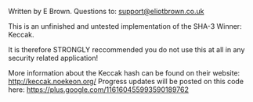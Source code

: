Written by E Brown.
Questions to: support@eliotbrown.co.uk

This is an unfinished and untested implementation of the SHA-3 Winner: Keccak.

It is therefore STRONGLY reccommended you do not use this at all in any security related application!

More information about the Keccak hash can be found on their website: http://keccak.noekeon.org/
Progress updates will be posted on this code here: https://plus.google.com/116160455993590189762


